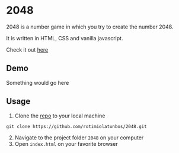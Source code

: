 # 2048

2048 is a number game in which you try to create the number 2048.

It is written in HTML, CSS and vanilla javascript.  

Check it out [here](https://rotimiolatunbos.github.io/2048/)


## Demo

Something would go here

## Usage

1. Clone the [repo](https://github.com/rotimiolatunbos/2048.git) to your local machine

```
git clone https://github.com/rotimiolatunbos/2048.git
```
2. Navigate to the project folder `2048` on your computer
3. Open `index.html` on your favorite browser

